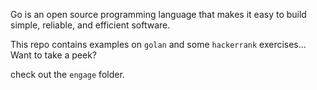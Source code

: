 Go is an open source programming language that makes it easy to build simple, reliable, and efficient software.

This repo contains examples on `golan` and some `hackerrank` exercises... 
Want to take a peek?

check out the `engage` folder.